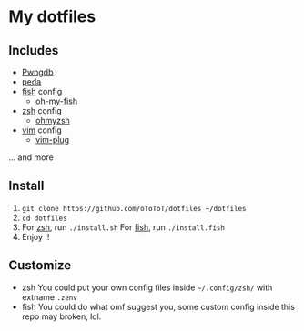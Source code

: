My dotfiles
===========

## Includes ##

- [Pwngdb](https://github.com/scwuaptx/Pwngdb)
- [peda](https://github.com/longld/peda)
- [fish](https://github.com/fish-shell/fish-shell/) config
    - [oh-my-fish](https://github.com/oh-my-fish/oh-my-fish)
- [zsh](https://www.zsh.org/) config
    - [ohmyzsh](https://github.com/ohmyzsh/ohmyzsh)
- [vim](https://www.vim.org/) config
    - [vim-plug](https://github.com/junegunn/vim-plug)

... and more

## Install ##

1. `git clone https://github.com/oToToT/dotfiles ~/dotfiles`
2. `cd dotfiles`
3. For [zsh](https://www.zsh.org), run `./install.sh`
   For [fish](https://github.com/fish-shell/fish-shell/), run `./install.fish`
4. Enjoy !!

## Customize ##
* zsh
    You could put your own config files inside `~/.config/zsh/` with extname `.zenv`
* fish
    You could do what omf suggest you, some custom config inside this repo may broken, lol.
